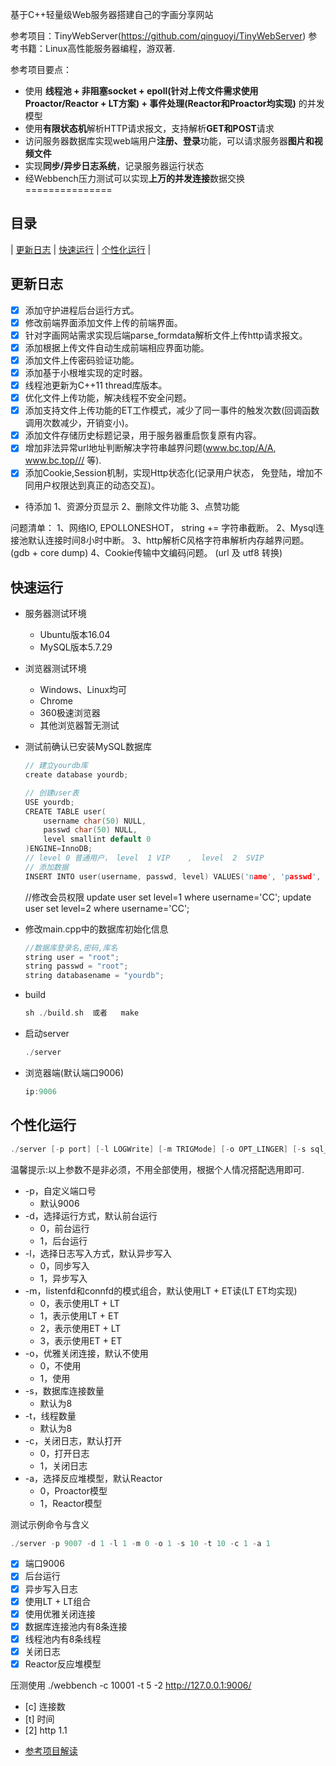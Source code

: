 基于C++轻量级Web服务器搭建自己的字画分享网站

参考项目：TinyWebServer(https://github.com/qinguoyi/TinyWebServer)
参考书籍：Linux高性能服务器编程，游双著.

参考项目要点：
* 使用 **线程池 + 非阻塞socket + epoll(针对上传文件需求使用Proactor/Reactor + LT方案) + 事件处理(Reactor和Proactor均实现)** 的并发模型
* 使用**有限状态机**解析HTTP请求报文，支持解析**GET和POST**请求
* 访问服务器数据库实现web端用户**注册、登录**功能，可以请求服务器**图片和视频文件**
* 实现**同步/异步日志系统**，记录服务器运行状态
* 经Webbench压力测试可以实现**上万的并发连接**数据交换
===============

目录
-----

| [更新日志](#更新日志) | [快速运行](#快速运行) | [个性化运行](#个性化运行) |

更新日志
-------
- [x] 添加守护进程后台运行方式。
- [x] 修改前端界面添加文件上传的前端界面。
- [x] 针对字画网站需求实现后端parse_formdata解析文件上传http请求报文。
- [x] 添加根据上传文件自动生成前端相应界面功能。
- [x] 添加文件上传密码验证功能。
- [x] 添加基于小根堆实现的定时器。
- [x] 线程池更新为C++11 thread库版本。
- [x] 优化文件上传功能，解决线程不安全问题。
- [x] 添加支持文件上传功能的ET工作模式，减少了同一事件的触发次数(回调函数调用次数减少，开销变小)。
- [x] 添加文件存储历史标题记录，用于服务器重启恢复原有内容。
- [x] 增加非法异常url地址判断解决字符串越界问题(www.bc.top/A/A, www.bc.top/// 等).
- [x] 添加Cookie,Session机制，实现Http状态化(记录用户状态， 免登陆，增加不同用户权限达到真正的动态交互)。
- 待添加   1、资源分页显示    2、删除文件功能    3、点赞功能


问题清单：
1、网络IO, EPOLLONESHOT， string += 字符串截断。
2、Mysql连接池默认连接时间8小时中断。
3、http解析C风格字符串解析内存越界问题。 (gdb + core dump)
4、Cookie传输中文编码问题。 (url 及  utf8 转换)

快速运行
------------
* 服务器测试环境
	* Ubuntu版本16.04
	* MySQL版本5.7.29
* 浏览器测试环境
	* Windows、Linux均可
	* Chrome
	* 360极速浏览器
	* 其他浏览器暂无测试

* 测试前确认已安装MySQL数据库

    ```C++
    // 建立yourdb库
    create database yourdb;

    // 创建user表
    USE yourdb;
    CREATE TABLE user(
        username char(50) NULL,
        passwd char(50) NULL,
        level smallint default 0   
    )ENGINE=InnoDB;
    // level 0 普通用户， level  1 VIP    ,  level  2  SVIP
    // 添加数据
    INSERT INTO user(username, passwd, level) VALUES('name', 'passwd', 0);
    ```
    //修改会员权限
    update user set level=1 where username='CC';
    update user set level=2 where username='CC';

* 修改main.cpp中的数据库初始化信息

    ```C++
    //数据库登录名,密码,库名
    string user = "root";
    string passwd = "root";
    string databasename = "yourdb";
    ```

* build

    ```C++
    sh ./build.sh  或者   make
    ```

* 启动server

    ```C++
    ./server
    ```

* 浏览器端(默认端口9006)

    ```C++
    ip:9006
    ```

个性化运行
------

```C++
./server [-p port] [-l LOGWrite] [-m TRIGMode] [-o OPT_LINGER] [-s sql_num] [-t thread_num] [-c close_log] [-a actor_model] [-d start_ground] 
```

温馨提示:以上参数不是非必须，不用全部使用，根据个人情况搭配选用即可.

* -p，自定义端口号
	* 默认9006
* -d，选择运行方式，默认前台运行
	* 0，前台运行
	* 1，后台运行
* -l，选择日志写入方式，默认异步写入
	* 0，同步写入
	* 1，异步写入
* -m，listenfd和connfd的模式组合，默认使用LT + ET读(LT ET均实现)
	* 0，表示使用LT + LT
	* 1，表示使用LT + ET  
    * 2，表示使用ET + LT
    * 3，表示使用ET + ET 
* -o，优雅关闭连接，默认不使用
	* 0，不使用
	* 1，使用
* -s，数据库连接数量
	* 默认为8
* -t，线程数量
	* 默认为8
* -c，关闭日志，默认打开
	* 0，打开日志
	* 1，关闭日志
* -a，选择反应堆模型，默认Reactor
	* 0，Proactor模型
	* 1，Reactor模型


测试示例命令与含义

```C++
./server -p 9007 -d 1 -l 1 -m 0 -o 1 -s 10 -t 10 -c 1 -a 1
```

- [x] 端口9006
- [x] 后台运行
- [x] 异步写入日志
- [x] 使用LT + LT组合
- [x] 使用优雅关闭连接
- [x] 数据库连接池内有8条连接
- [x] 线程池内有8条线程
- [x] 关闭日志
- [x] Reactor反应堆模型

压测使用
./webbench -c 10001 -t 5 -2 http://127.0.0.1:9006/
- [c] 连接数
- [t] 时间
- [2] http 1.1


* [参考项目解读](https://mp.weixin.qq.com/mp/appmsgalbum?__biz=MzAxNzU2MzcwMw==&action=getalbum&album_id=1339230165934882817&scene=173&from_msgid=2649274431&from_itemidx=1&count=3&nolastread=1#wechat_redirect)